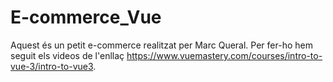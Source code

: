 # E-commerce_Vue 
Aquest és un petit e-commerce realitzat per Marc Queral. Per fer-ho hem seguit els videos de l'enllaç https://www.vuemastery.com/courses/intro-to-vue-3/intro-to-vue3.
